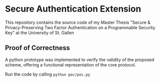 # Secure Authentication Extension
This repository contains the source code of my Master Thesis "Secure &amp; Privacy-Preserving Two Factor Authentication on a Programmable Security Key" at the University of St. Gallen

## Proof of Correctness
A python prototype was implemented to verify the validity of the proposed scheme, offering a functional representation of the core protocol. 

Run the code by calling ```python poc/poc.py```